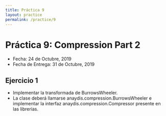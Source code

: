 ```yaml
---
title: Práctica 9
layout: practice
permalink: /practice/9
---
```


# Práctica 9: Compression Part 2

* Fecha: 24 de Octubre, 2019
* Fecha de Entrega: 31 de Octubre, 2019

## Ejercicio 1

* Implementar la transformada de BurrowsWheeler.
* La clase deberá llamarse anaydis.compression.BurrowsWheeler e implementar la interfaz anaydis.compression.Compressor presente en las librerías.
